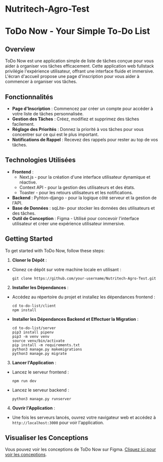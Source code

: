 # Nutritech-Agro-Test
#  ToDo Now - Your Simple To-Do List

## Overview
ToDo Now est une application simple de liste de tâches conçue pour vous aider à organiser vos tâches efficacement. Cette application web fullstack privilégie l'expérience utilisateur, offrant une interface fluide et immersive. L'écran d'accueil propose une page d'inscription pour vous aider à commencer à organiser vos tâches.

## Fonctionnalités
- **Page d'Inscription** : Commencez par créer un compte pour accéder à votre liste de tâches personnalisée.
- **Gestion des Tâches** : Créez, modifiez et supprimez des tâches facilement.
- **Réglage des Priorités** : Donnez la priorité à vos tâches pour vous concentrer sur ce qui est le plus important.
- **Notifications de Rappel** : Recevez des rappels pour rester au top de vos tâches.

## Technologies Utilisées
- **Frontend** :
  - Next.js - pour la création d'une interface utilisateur dynamique et réactive.
  - Context API - pour la gestion des utilisateurs et des états.
  - Toaster - pour les retours utilisateurs et les notifications.
- **Backend** : Pyhton-django - pour la logique côté serveur et la gestion de l'API.
- **Base de Données** : sqLite- pour stocker les données des utilisateurs et des tâches.
- **Outil de Conception** : Figma - Utilisé pour concevoir l'interface utilisateur et créer une expérience utilisateur immersive.

## Getting Started
To get started with ToDo Now, follow these steps:

1. **Cloner le Dépôt** :
- Clonez ce dépôt sur votre machine locale en utilisant :
  ```
  git clone https://github.com/your-username/Nutritech-Agro-Test.git
  ```

2. **Installer les Dépendances** :
- Accédez au répertoire du projet et installez les dépendances frontend :
  ```
  cd to-do-list/client
  npm install
  ```
- **Installer les Dépendances Backend et Effectuer la Migration** :
  ```
  cd to-do-list/server
  pip3 install pipenv
  pip3 -m venv venv
  source venv/bin/activate 
  pip install -m requirements.txt
  python3 manage.py makemigrations
  python3 manage.py migrate
  
  ```

3. **Lancer l'Application** :
- Lancez le serveur frontend :
  ```
  npm run dev
  ```
- Lancez le serveur backend :
  ```
  python3 manage.py runserver
  ```

4.  **Ouvrir l'Application** :
- Une fois les serveurs lancés, ouvrez votre navigateur web et accédez à `http://localhost:3000` pour voir l'application.

## Visualiser les Conceptions
Vous pouvez voir les conceptions de ToDo Now sur Figma. [Cliquez ici pour voir les conceptions](https://www.figma.com/design/I0qR377erNNxojA8bZvhXS/TO-DO-LIST?node-id=8-60&t=idxUstDtzz2JMruX-1).

